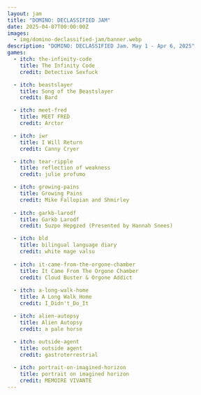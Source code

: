 ```yaml
---
layout: jam
title: "DOMINO: DECLASSIFIED JAM"
date: 2025-04-07T00:00:00Z
images:
  - img/domino-declassified-jam/banner.webp
description: "DOMINO: DECLASSIFIED Jam. May 1 - Apr 6, 2025"
games:
  - itch: the-infinity-code
    title: The Infinity Code
    credit: Detective Sexfuck

  - itch: beastslayer
    title: Song of the Beastslayer
    credit: Bard

  - itch: meet-fred
    title: MEET FRED
    credit: Arctor

  - itch: iwr
    title: I Will Return
    credit: Canny Cryer

  - itch: tear-ripple
    title: reflection of weakness
    credit: julie profumo

  - itch: growing-pains
    title: Growing Pains
    credit: Mike Fallopian and Shmirley
  
  - itch: garkb-larodf
    title: Garkb Larodf
    credit: Suzpo Hepgzed (Presented by Hannah Snees)

  - itch: bld
    title: bilingual language diary
    credit: white mage valsu
  
  - itch: it-came-from-the-orgone-chamber
    title: It Came From The Orgone Chamber
    credit: Cloud Buster & Orgone Addict
  
  - itch: a-long-walk-home
    title: A Long Walk Home
    credit: I_Didn't_Do_It

  - itch: alien-autopsy
    title: Alien Autopsy
    credit: a pale horse
  
  - itch: outside-agent
    title: outside agent
    credit: gastroterrestrial

  - itch: portrait-on-imagined-horizon
    title: portrait on imagined horizon
    credit: MEMOIRE VIVANTE
---
```

